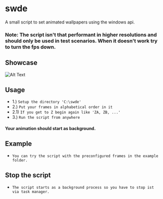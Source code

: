 # swde
A small script to set animated wallpapers using the windows api.

### Note: The script isn't that performant in higher resolutions and should only be used in test scenarios. When it doesn't work try to turn the fps down.

## Showcase
![Alt Text](https://drive.google.com/file/d/1VxLwVswyyqURrQkY-KprmM1Dwa15-qg4/view?usp=sharing)

## Usage
* 1.) ```Setup the directory 'C:\swde'```
* 2.) ```Put your frames in alphabetical order in it```
* 2.1) ```If you get to Z begin again like 'ZA, ZB, ...'```
* 3.) ```Run the script from anywhere```
#### Your animation should start as background.

## Example
* ```You can try the script with the preconfigured frames in the example folder.```

## Stop the script
* ```The script starts as a background process so you have to stop ist via task manager.```
